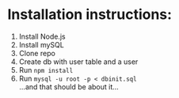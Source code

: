 <h1>Installation instructions:</h1>
<ol>
  <li>Install Node.js</li>
  <li>Install mySQL</li>
  <li>Clone repo</li>
  <li>Create db with user table and a user</li>
  <li>Run <code>npm install</code></li>
  <li>Run <code>mysql -u root -p < dbinit.sql</code></li>
  ...and that should be about it...
</ol>

